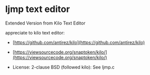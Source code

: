 # ljmp text editor

Extended Version from Kilo Text Editor

appreciate to kilo text editor:
* [https://github.com/antirez/kilo](https://github.com/antirez/kilo)
* [https://viewsourcecode.org/snaptoken/kilo/](https://viewsourcecode.org/snaptoken/kilo/)

* License: 2-clause BSD (followed kilo): See ljmp.c
